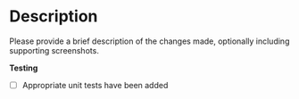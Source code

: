# Description

Please provide a brief description of the changes made, optionally including supporting screenshots.

**Testing**

- [ ] Appropriate unit tests have been added